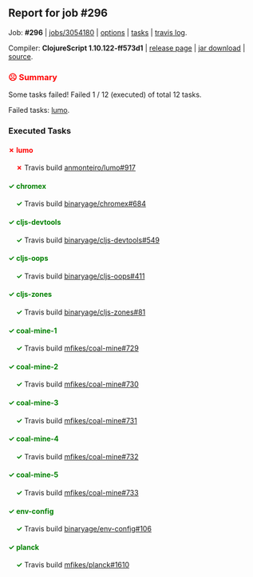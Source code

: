## Report for job #296

Job: **#296** | [jobs/3054180](https://github.com/cljs-oss/canary/commit/3054180a45c82706aa4e766025f77c2a4b872849) | [options](options.edn) | [tasks](tasks.edn) | [travis log](https://travis-ci.org/cljs-oss/canary/builds/348848677).

Compiler: **ClojureScript 1.10.122-ff573d1** | [release page](https://github.com/cljs-oss/canary/releases/tag/r1.10.122-ff573d1) | [jar download](https://github.com/cljs-oss/canary/releases/download/r1.10.122-ff573d1/clojurescript-1.10.122-ff573d1.jar) | [source](https://github.com/clojure/clojurescript/commit/ff573d12d8f868c980585445ff39b957967b6dce).

### <b style='color:red'>☹ Summary</b>

Some tasks failed! Failed 1 / 12 (executed) of total 12 tasks.

Failed tasks: [lumo](#-lumo).

### Executed Tasks

#### <b style='color:red'>&#x2717; lumo</b>
&nbsp;&nbsp;&nbsp;&nbsp;<b style='color:red'>&#x2717;</b> Travis build [anmonteiro/lumo#917](https://travis-ci.org/anmonteiro/lumo/builds/348849719)<br>

#### <b style='color:green'>&#x2713; chromex</b>
&nbsp;&nbsp;&nbsp;&nbsp;<b style='color:green'>&#x2713;</b> Travis build [binaryage/chromex#684](https://travis-ci.org/binaryage/chromex/builds/348849672)<br>

#### <b style='color:green'>&#x2713; cljs-devtools</b>
&nbsp;&nbsp;&nbsp;&nbsp;<b style='color:green'>&#x2713;</b> Travis build [binaryage/cljs-devtools#549](https://travis-ci.org/binaryage/cljs-devtools/builds/348849674)<br>

#### <b style='color:green'>&#x2713; cljs-oops</b>
&nbsp;&nbsp;&nbsp;&nbsp;<b style='color:green'>&#x2713;</b> Travis build [binaryage/cljs-oops#411](https://travis-ci.org/binaryage/cljs-oops/builds/348849678)<br>

#### <b style='color:green'>&#x2713; cljs-zones</b>
&nbsp;&nbsp;&nbsp;&nbsp;<b style='color:green'>&#x2713;</b> Travis build [binaryage/cljs-zones#81](https://travis-ci.org/binaryage/cljs-zones/builds/348849688)<br>

#### <b style='color:green'>&#x2713; coal-mine-1</b>
&nbsp;&nbsp;&nbsp;&nbsp;<b style='color:green'>&#x2713;</b> Travis build [mfikes/coal-mine#729](https://travis-ci.org/mfikes/coal-mine/builds/348849686)<br>

#### <b style='color:green'>&#x2713; coal-mine-2</b>
&nbsp;&nbsp;&nbsp;&nbsp;<b style='color:green'>&#x2713;</b> Travis build [mfikes/coal-mine#730](https://travis-ci.org/mfikes/coal-mine/builds/348849704)<br>

#### <b style='color:green'>&#x2713; coal-mine-3</b>
&nbsp;&nbsp;&nbsp;&nbsp;<b style='color:green'>&#x2713;</b> Travis build [mfikes/coal-mine#731](https://travis-ci.org/mfikes/coal-mine/builds/348849706)<br>

#### <b style='color:green'>&#x2713; coal-mine-4</b>
&nbsp;&nbsp;&nbsp;&nbsp;<b style='color:green'>&#x2713;</b> Travis build [mfikes/coal-mine#732](https://travis-ci.org/mfikes/coal-mine/builds/348849708)<br>

#### <b style='color:green'>&#x2713; coal-mine-5</b>
&nbsp;&nbsp;&nbsp;&nbsp;<b style='color:green'>&#x2713;</b> Travis build [mfikes/coal-mine#733](https://travis-ci.org/mfikes/coal-mine/builds/348849712)<br>

#### <b style='color:green'>&#x2713; env-config</b>
&nbsp;&nbsp;&nbsp;&nbsp;<b style='color:green'>&#x2713;</b> Travis build [binaryage/env-config#106](https://travis-ci.org/binaryage/env-config/builds/348849714)<br>

#### <b style='color:green'>&#x2713; planck</b>
&nbsp;&nbsp;&nbsp;&nbsp;<b style='color:green'>&#x2713;</b> Travis build [mfikes/planck#1610](https://travis-ci.org/mfikes/planck/builds/348849723)<br>